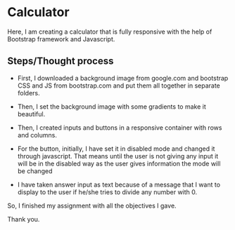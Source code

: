 
# Calculator 

Here, I am creating a calculator that is fully responsive with the help of Bootstrap framework and Javascript.



## Steps/Thought process

- First, I downloaded a background image from google.com and bootstrap CSS and JS from bootstrap.com and put them all together in separate folders.

- Then, I set the background image with some gradients to make it beautiful.

- Then, I created inputs and buttons  in a responsive container with rows and columns.

- For the button, initially, I have set it in disabled mode and changed it through javascript. That means until the user is not giving any input it will be in the disabled way as the user gives information the mode will be changed

- I have taken answer input as text because of a message that I want to display to the user if he/she tries to divide any number with 0.

So, I finished my assignment with all the objectives I gave. 

Thank you.




